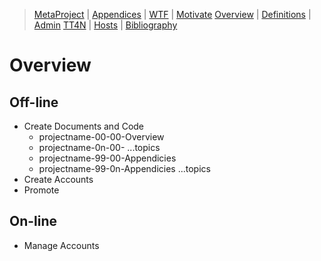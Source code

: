[  this is a comment. ]::

<link href="styles.css" rel="stylesheet"></link>

> [MetaProject](./MetaProject.md) | [Appendices](./Appendices-Top/MetaProject-00-Appendices.md) | [WTF](./Appendices-Top/MetaProject-01-WTF.md) | [Motivate](./Appendices-Top/MetaProject-02-Motivate.md) 
> [Overview](./Appendices-Top/MetaProject-03-Overview.md) | [Definitions](./Appendices-Top/MetaProject-04-Definitions.md) |  [Admin](./Appendices-Top/MetaProject-05-Admin.md) 
> [TT4N](./Appendices-Top/MetaProject-06-TT4N.md) | [Hosts](./Appendices-Top/MetaProject-07-Hosts.md) | [Bibliography](./MetaProject-99-Bibliography.md)

# Overview

## Off-line

- Create Documents and Code
   - projectname-00-00-Overview
   - projectname-0n-00- ...topics
   - projectname-99-00-Appendicies
   - projectname-99-0n-Appendicies ...topics
- Create Accounts
- Promote

## On-line

- Manage Accounts

